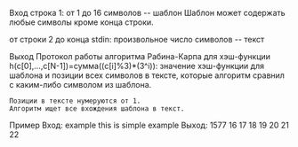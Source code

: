 Вход
строка 1:
	от 1 до 16 символов -- шаблон
	Шаблон может содержать любые символы кроме конца строки.

от строки 2 до конца stdin:
	произвольное число символов -- текст

Выход
	Протокол работы алгоритма Рабина-Карпа для
	хэш-функции h(c[0],...,c[N-1])=сумма((c[i]%3)*(3^i)):
	значение хэш-функции для шаблона и
	позиции всех символов в тексте, которые алгоритм сравнил с каким-либо символом из шаблона.

	Позиции в тексте нумеруются от 1.
	Алгоритм ищет все вхождения шаблона в текст.


Пример
Вход:
example
this is simple example
Выход:
1577 16 17 18 19 20 21 22
